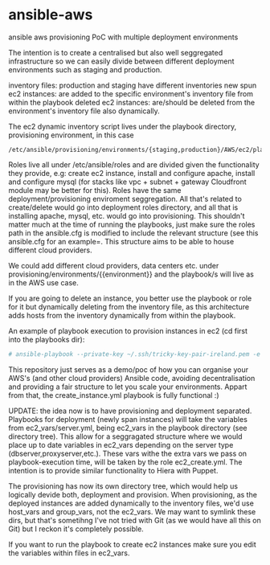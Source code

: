 # ansible-aws
ansible aws provisioning PoC with multiple deployment environments

The intention is to create a centralised but also well seggregated infrastructure so we can easily divide between different deployment environments such as staging and production.

inventory files: production and staging have different inventories
new spun ec2 instances: are added to the specific environment's inventory file from within the playbook
deleted ec2 instances: are/should be deleted from the environment's inventory file also dynamically.

The ec2 dynamic inventory script lives under the playbook directory, provisioning environment, in this case
```
/etc/ansible/provisioning/environments/{staging,production}/AWS/ec2/playbooks/dynamic_inventory/
```

Roles live all under /etc/ansible/roles and are divided given the functionality they provide, e.g: create ec2 instance, install and configure apache, install and configure mysql (for stacks like vpc + subnet + gateway Cloudfront module may be better for this). Roles have the same deployment/provisioning enviroment seggregation. All that's related to create/delete would go into deployment roles directory, and all that is installing apache, mysql, etc. would go into provisioning. This shouldn't matter much at the time of running the playbooks, just make sure the roles path in the ansible.cfg is modified to include the relevant structure (see this ansible.cfg for an example=. This structure aims to be able to house different cloud providers.

We could add different cloud providers, data centers etc. under provisioning/environments/{{environment}} and the playbook/s will live as in the AWS use case.

If you are going to delete an instance, you better use the playbook or role for it but dynamically deleting from the inventory file, as this architecture adds hosts from the inventory dynamically from within the playbook.

An example of playbook execution to provision instances in ec2 (cd first into the playbooks dir):
```bash
# ansible-playbook --private-key ~/.ssh/tricky-key-pair-ireland.pem -e "env=staging server_type=dbserver count=1" -vvvv create_instance.yml
```

This repository just serves as a demo/poc of how you can organise your AWS's (and other cloud providers) Ansible code, avoiding decentralisation and providing a fair structure to let you scale your environments. Appart from that, the create_instance.yml playbook is fully functional :)

UPDATE: the idea now is to have provisioning and deployment separated. Playbooks for deployment (newly span instances) will take the variables from ec2_vars/server.yml, being ec2_vars in the playbook directory (see directory tree). This allow for a seggragated structure where we would place up to date variables in ec2_vars depending on the server type (dbserver,proxyserver,etc.). These vars withe the extra vars we pass on playbook-execution time, will be taken by the role ec2_create.yml. The intention is to provide similar functionality to Hiera with Puppet.

The provisioning has now its own directory tree, which would help us logically devide both, deployment and provision. When provisioning, as the deployed instances are added dynamically to the inventory files, we'd use host_vars and group_vars, not the ec2_vars. We may want to symlink these dirs, but that's sometihng I've not tried with Git (as we would have all this on Git) but I reckon it's completely possible.

If you want to run the playbook to create ec2 instances make sure you edit the variables within files in ec2_vars.





